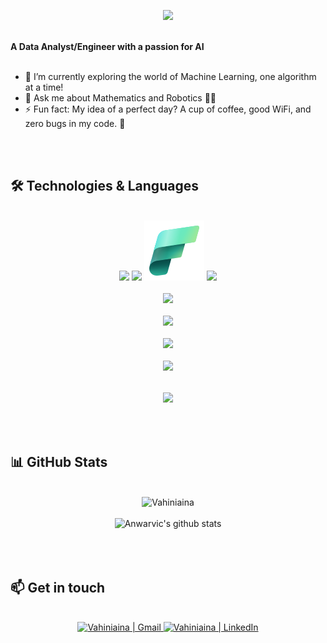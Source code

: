 <p align="center">
  <!-- Typing SVG by DenverCoder1 - https://github.com/DenverCoder1/readme-typing-svg -->
  <a href="https://github.com/DenverCoder1/readme-typing-svg">
    <img src="https://readme-typing-svg.demolab.com/?lines=Salama%20eh!;Data%20Engineer%20and%20analyst;Experienced%20BI%20Developer;2%2B%20years%20of%20engineering%20experience;Always%20learning%20Always%20evolving;Tongasoa&font=Fira%20Code&center=true&width=440&height=45&color=f007bff&vCenter=true&pause=1000&size=22" /></a>
</p>
<!-- Title Section -->
 <br> <strong> A Data Analyst/Engineer with  a passion for AI </strong>
  <br><br>

<!-- Description Section -->
<p align="left">
  
- 🌱 I’m currently exploring the world of Machine Learning, one algorithm at a time!
- 💬 Ask me about Mathematics and Robotics 📐🤖
- ⚡ Fun fact: My idea of a perfect day? A cup of coffee, good WiFi, and zero bugs in my code.  🤪

</p>
<br><br>

## 🛠️ Technologies & Languages 
<br>
<div align="center">
    <img src="https://github.com/microsoft/PowerBI-Icons/blob/main/SVG/Power-BI.svg" height="40"/>
    <img src="https://upload.wikimedia.org/wikipedia/commons/3/34/Microsoft_Office_Excel_%282019%E2%80%93present%29.svg" height="40" />
    <img src="svg/fabric.svg">
    <img src="https://skillicons.dev/icons?i=azure" />
    <br><br>
    <img src="https://skillicons.dev/icons?i=python,fastapi,anaconda,sklearn,tensorflow,javascript,react,vite,d3,html,css,c,cpp" /><br><br>
    <img src="https://skillicons.dev/icons?i=postgres,mongodb,mysql,postman" /><br><br>
    <img src="https://skillicons.dev/icons?i=docker,kafka,github,git,githubactions,gitlab" /><br><br>
    <img src="https://skillicons.dev/icons?i=latex,linux,windows,powershell,md,matlab,obsidian,vscode,ps,figma" /><br><br>
    <img src="https://github-readme-stats.vercel.app/api/top-langs/?username=Vahiniaina&layout=compact&theme=radical" style="padding: 15px" /> 
</div>
<br><br>

## 📊 GitHub Stats
<br>
<div align="center">
    <img src="https://github-readme-streak-stats.herokuapp.com/?user=Vahiniaina&theme=radical" alt="Vahiniaina" />
    <br><br>
     <img src="https://github-readme-stats.vercel.app/api?username=Vahiniaina&show_icons=true&theme=radical" alt="Anwarvic's github stats"> 
    <br><br>
<!--     <img src="https://activity-graph.herokuapp.com/graph?username=Vahiniaina&theme=react-pink" /> -->
</div>
<br><br>

<!--  ## 🚀 GitHub Trophy
<br>
<div align="center">
    <img src="https://github-profile-trophy.vercel.app/?username=Vahiniaina&theme=radical" />
    <br><br>
</div>
-->



## 📫 Get in touch
<br>
<div align="center">
    <a href="mailto: randrianjatovov@gmail.com">
      <img alt="Vahiniaina | Gmail" src="https://skillicons.dev/icons?i=gmail" />
    </a>
    <a href="https://www.linkedin.com/in/vahiniaina-ranrianjatovo/">
      <img alt="Vahiniaina | LinkedIn" src="https://skillicons.dev/icons?i=linkedin" />
    </a>
</div>
<br />
